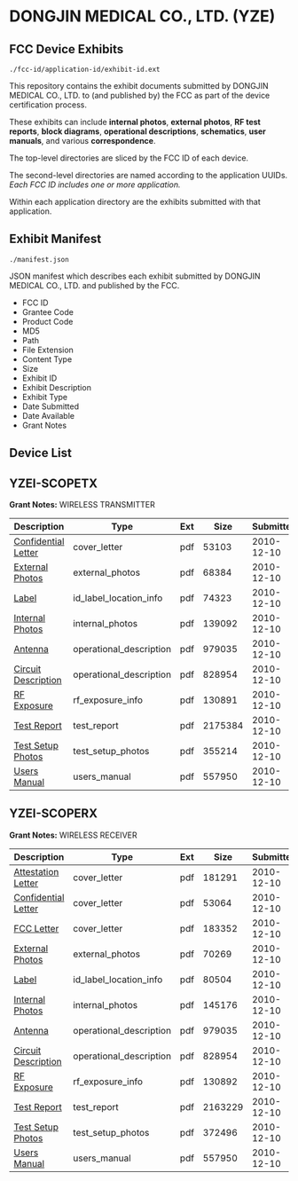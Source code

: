 # DONGJIN MEDICAL CO., LTD. (YZE)
## FCC Device Exhibits

```
./fcc-id/application-id/exhibit-id.ext
```

This repository contains the exhibit documents submitted by DONGJIN MEDICAL CO., LTD. to (and published by) the FCC as part of the device certification process.

These exhibits can include **internal photos**, **external photos**, **RF test reports**, **block diagrams**, **operational descriptions**, **schematics**, **user manuals**, and various **correspondence**.

The top-level directories are sliced by the FCC ID of each device.

The second-level directories are named according to the application UUIDs. *Each FCC ID includes one or more application.*

Within each application directory are the exhibits submitted with that application. 

## Exhibit Manifest

```
./manifest.json
```

JSON manifest which describes each exhibit submitted by DONGJIN MEDICAL CO., LTD. and published by the FCC.

- FCC ID
- Grantee Code
- Product Code
- MD5
- Path
- File Extension
- Content Type
- Size
- Exhibit ID
- Exhibit Description
- Exhibit Type
- Date Submitted
- Date Available
- Grant Notes

## Device List
## YZEI-SCOPETX
**Grant Notes:** WIRELESS TRANSMITTER

| Description | Type | Ext | Size | Submitted | Available |
| ----------- | ---- | --- | ---- | --------- | --------- |
| [Confidential Letter](YZEI-SCOPETX/455bdb0449def9f790f3aa868f345cf8/1389094.pdf) | cover_letter | pdf | 53103 | 2010-12-10 | 2010-12-13 |
| [External Photos](YZEI-SCOPETX/455bdb0449def9f790f3aa868f345cf8/1389095.pdf) | external_photos | pdf | 68384 | 2010-12-10 | 2010-12-13 |
| [Label](YZEI-SCOPETX/455bdb0449def9f790f3aa868f345cf8/1389097.pdf) | id_label_location_info | pdf | 74323 | 2010-12-10 | 2010-12-13 |
| [Internal Photos](YZEI-SCOPETX/455bdb0449def9f790f3aa868f345cf8/1389096.pdf) | internal_photos | pdf | 139092 | 2010-12-10 | 2010-12-13 |
| [Antenna](YZEI-SCOPETX/455bdb0449def9f790f3aa868f345cf8/1389091.pdf) | operational_description | pdf | 979035 | 2010-12-10 | 2010-12-13 |
| [Circuit Description](YZEI-SCOPETX/455bdb0449def9f790f3aa868f345cf8/1389093.pdf) | operational_description | pdf | 828954 | 2010-12-10 | 2010-12-13 |
| [RF Exposure](YZEI-SCOPETX/455bdb0449def9f790f3aa868f345cf8/1389099.pdf) | rf_exposure_info | pdf | 130891 | 2010-12-10 | 2010-12-13 |
| [Test Report](YZEI-SCOPETX/455bdb0449def9f790f3aa868f345cf8/1389101.pdf) | test_report | pdf | 2175384 | 2010-12-10 | 2010-12-13 |
| [Test Setup Photos](YZEI-SCOPETX/455bdb0449def9f790f3aa868f345cf8/1389102.pdf) | test_setup_photos | pdf | 355214 | 2010-12-10 | 2010-12-13 |
| [Users Manual](YZEI-SCOPETX/455bdb0449def9f790f3aa868f345cf8/1389103.pdf) | users_manual | pdf | 557950 | 2010-12-10 | 2010-12-13 |
## YZEI-SCOPERX
**Grant Notes:** WIRELESS RECEIVER

| Description | Type | Ext | Size | Submitted | Available |
| ----------- | ---- | --- | ---- | --------- | --------- |
| [Attestation Letter](YZEI-SCOPERX/2971cce503278dfcdcd8d9ccd4fd184d/1389105.pdf) | cover_letter | pdf | 181291 | 2010-12-10 | 2010-12-13 |
| [Confidential Letter](YZEI-SCOPERX/2971cce503278dfcdcd8d9ccd4fd184d/1389108.pdf) | cover_letter | pdf | 53064 | 2010-12-10 | 2010-12-13 |
| [FCC Letter](YZEI-SCOPERX/2971cce503278dfcdcd8d9ccd4fd184d/1389110.pdf) | cover_letter | pdf | 183352 | 2010-12-10 | 2010-12-13 |
| [External Photos](YZEI-SCOPERX/2971cce503278dfcdcd8d9ccd4fd184d/1389109.pdf) | external_photos | pdf | 70269 | 2010-12-10 | 2010-12-13 |
| [Label](YZEI-SCOPERX/2971cce503278dfcdcd8d9ccd4fd184d/1389112.pdf) | id_label_location_info | pdf | 80504 | 2010-12-10 | 2010-12-13 |
| [Internal Photos](YZEI-SCOPERX/2971cce503278dfcdcd8d9ccd4fd184d/1389111.pdf) | internal_photos | pdf | 145176 | 2010-12-10 | 2010-12-13 |
| [Antenna](YZEI-SCOPERX/2971cce503278dfcdcd8d9ccd4fd184d/1389091.pdf) | operational_description | pdf | 979035 | 2010-12-10 | 2010-12-13 |
| [Circuit Description](YZEI-SCOPERX/2971cce503278dfcdcd8d9ccd4fd184d/1389093.pdf) | operational_description | pdf | 828954 | 2010-12-10 | 2010-12-13 |
| [RF Exposure](YZEI-SCOPERX/2971cce503278dfcdcd8d9ccd4fd184d/1389114.pdf) | rf_exposure_info | pdf | 130892 | 2010-12-10 | 2010-12-13 |
| [Test Report](YZEI-SCOPERX/2971cce503278dfcdcd8d9ccd4fd184d/1389116.pdf) | test_report | pdf | 2163229 | 2010-12-10 | 2010-12-13 |
| [Test Setup Photos](YZEI-SCOPERX/2971cce503278dfcdcd8d9ccd4fd184d/1389117.pdf) | test_setup_photos | pdf | 372496 | 2010-12-10 | 2010-12-13 |
| [Users Manual](YZEI-SCOPERX/2971cce503278dfcdcd8d9ccd4fd184d/1389103.pdf) | users_manual | pdf | 557950 | 2010-12-10 | 2010-12-13 |
